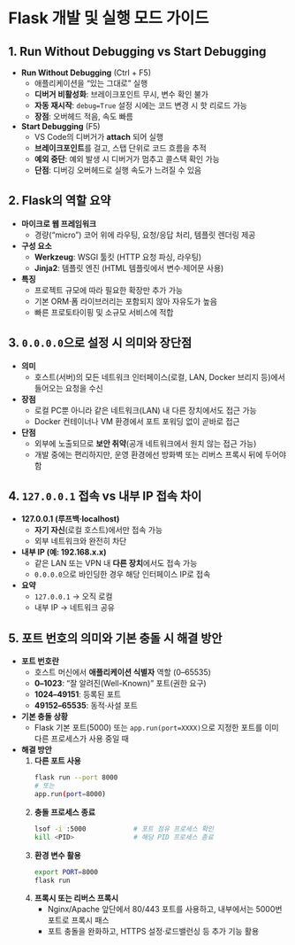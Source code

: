 # Flask 개발 및 실행 모드 가이드

## 1. Run Without Debugging vs Start Debugging
- **Run Without Debugging** (Ctrl + F5)
  - 애플리케이션을 “있는 그대로” 실행  
  - **디버거 비활성화**: 브레이크포인트 무시, 변수 확인 불가  
  - **자동 재시작**: `debug=True` 설정 시에는 코드 변경 시 핫 리로드 가능  
  - **장점**: 오버헤드 적음, 속도 빠름  
- **Start Debugging** (F5)
  - VS Code의 디버거가 **attach** 되어 실행  
  - **브레이크포인트**를 걸고, 스탭 단위로 코드 흐름을 추적  
  - **예외 중단**: 예외 발생 시 디버거가 멈추고 콜스택 확인 가능  
  - **단점**: 디버깅 오버헤드로 실행 속도가 느려질 수 있음  

## 2. Flask의 역할 요약
- **마이크로 웹 프레임워크**  
  - 경량(“micro”) 코어 위에 라우팅, 요청/응답 처리, 템플릿 렌더링 제공  
- **구성 요소**  
  - **Werkzeug**: WSGI 툴킷 (HTTP 요청 파싱, 라우팅)  
  - **Jinja2**: 템플릿 엔진 (HTML 템플릿에서 변수·제어문 사용)  
- **특징**  
  - 프로젝트 규모에 따라 필요한 확장만 추가 가능  
  - 기본 ORM·폼 라이브러리는 포함되지 않아 자유도가 높음  
  - 빠른 프로토타이핑 및 소규모 서비스에 적합  

## 3. `0.0.0.0`으로 설정 시 의미와 장단점
- **의미**  
  - 호스트(서버)의 모든 네트워크 인터페이스(로컬, LAN, Docker 브리지 등)에서 들어오는 요청을 수신  
- **장점**  
  - 로컬 PC뿐 아니라 같은 네트워크(LAN) 내 다른 장치에서도 접근 가능  
  - Docker 컨테이너나 VM 환경에서 포트 포워딩 없이 곧바로 접근  
- **단점**  
  - 외부에 노출되므로 **보안 취약**(공개 네트워크에서 원치 않는 접근 가능)  
  - 개발 중에는 편리하지만, 운영 환경에선 방화벽 또는 리버스 프록시 뒤에 두어야 함  

## 4. `127.0.0.1` 접속 vs 내부 IP 접속 차이
- **127.0.0.1 (루프백·localhost)**
  - **자기 자신**(로컬 호스트)에서만 접속 가능  
  - 외부 네트워크와 완전히 차단  
- **내부 IP (예: 192.168.x.x)**
  - 같은 LAN 또는 VPN 내 **다른 장치**에서도 접속 가능  
  - `0.0.0.0`으로 바인딩한 경우 해당 인터페이스 IP로 접속  
- **요약**
  - `127.0.0.1` → 오직 로컬  
  - 내부 IP  → 네트워크 공유  

## 5. 포트 번호의 의미와 기본 충돌 시 해결 방안
- **포트 번호란**  
  - 호스트 머신에서 **애플리케이션 식별자** 역할 (0–65535)  
  - **0–1023**: “잘 알려진(Well-Known)” 포트(권한 요구)  
  - **1024–49151**: 등록된 포트  
  - **49152–65535**: 동적·사설 포트
- **기본 충돌 상황**  
  - Flask 기본 포트(5000) 또는 `app.run(port=XXXX)`으로 지정한 포트를 이미 다른 프로세스가 사용 중일 때  
- **해결 방안**
  1. **다른 포트 사용**  
     ```bash
     flask run --port 8000
     # 또는
     app.run(port=8000)
     ```
  2. **충돌 프로세스 종료**  
     ```bash
     lsof -i :5000            # 포트 점유 프로세스 확인
     kill <PID>               # 해당 PID 프로세스 종료
     ```
  3. **환경 변수 활용**  
     ```bash
     export PORT=8000
     flask run
     ```
  4. **프록시 또는 리버스 프록시**  
     - Nginx/Apache 앞단에서 80/443 포트를 사용하고, 내부에서는 5000번 포트로 프록시 패스  
     - 포트 충돌을 완화하고, HTTPS 설정·로드밸런싱 등 추가 기능 활용
````
